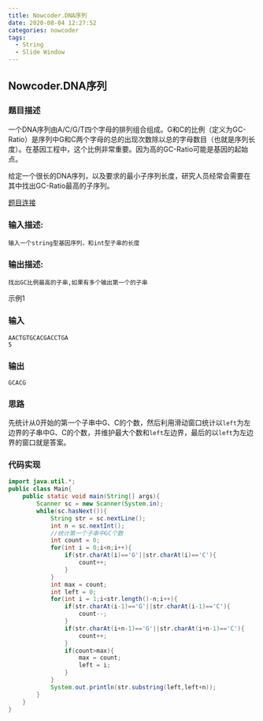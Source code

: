 ```yaml
---
title: Nowcoder.DNA序列
date: 2020-08-04 12:27:52
categories: nowcoder
tags:
  - String
  - Slide Window
---
```


## Nowcoder.DNA序列

### 题目描述

一个DNA序列由A/C/G/T四个字母的排列组合组成。G和C的比例（定义为GC-Ratio）是序列中G和C两个字母的总的出现次数除以总的字母数目（也就是序列长度）。在基因工程中，这个比例非常重要。因为高的GC-Ratio可能是基因的起始点。

给定一个很长的DNA序列，以及要求的最小子序列长度，研究人员经常会需要在其中找出GC-Ratio最高的子序列。

 [题目连接](https://www.nowcoder.com/practice/e8480ed7501640709354db1cc4ffd42a?tpId=37&&tqId=21286&rp=1&ru=/ta/huawei&qru=/ta/huawei/question-ranking)

<!--more-->

### 输入描述:

```
输入一个string型基因序列，和int型子串的长度
```

### 输出描述:

```
找出GC比例最高的子串,如果有多个输出第一个的子串
```

示例1

### 输入

```
AACTGTGCACGACCTGA
5
```

### 输出

```
GCACG
```



### 思路

先统计从0开始的第一个子串中G、C的个数，然后利用滑动窗口统计以`left`为左边界的子串中G、C的个数，并维护最大个数和`left`左边界，最后的以`left`为左边界的窗口就是答案。



### 代码实现

```java
import java.util.*;
public class Main{
    public static void main(String[] args){
        Scanner sc = new Scanner(System.in);
        while(sc.hasNext()){
            String str = sc.nextLine();
            int n = sc.nextInt();
            //统计第一个子串中GC个数
            int count = 0;
            for(int i = 0;i<n;i++){
                if(str.charAt(i)=='G'||str.charAt(i)=='C'){
                    count++;
                }
            }
            int max = count;
            int left = 0;
            for(int i = 1;i<str.length()-n;i++){
                if(str.charAt(i-1)=='G'||str.charAt(i-1)=='C'){
                    count--;
                }
                if(str.charAt(i+n-1)=='G'||str.charAt(i+n-1)=='C'){
                    count++;
                }
                if(count>max){
                    max = count;
                    left = i;
                }
            }
            System.out.println(str.substring(left,left+n));
        }
    }
}
```




